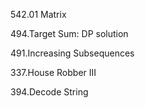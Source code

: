 542.01 Matrix

494.Target Sum: DP solution

491.Increasing Subsequences

337.House Robber III

394.Decode String